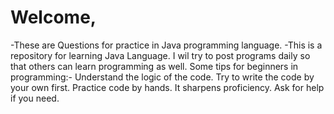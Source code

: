 # Welcome,
-These are Questions for practice in Java programming language.
-This is a repository for learning Java Language. I wil try to post programs daily so that others can learn programming as well.
Some tips for beginners in programming:- Understand the logic of the code. Try to write the code by your own first. Practice code by hands. It sharpens proficiency. Ask for help if you need.
